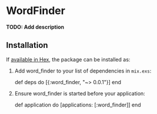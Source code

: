 # WordFinder

**TODO: Add description**

## Installation

If [available in Hex](https://hex.pm/docs/publish), the package can be installed as:

  1. Add word_finder to your list of dependencies in `mix.exs`:

        def deps do
          [{:word_finder, "~> 0.0.1"}]
        end

  2. Ensure word_finder is started before your application:

        def application do
          [applications: [:word_finder]]
        end
